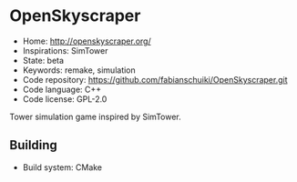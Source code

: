 # OpenSkyscraper

- Home: http://openskyscraper.org/
- Inspirations: SimTower
- State: beta
- Keywords: remake, simulation
- Code repository: https://github.com/fabianschuiki/OpenSkyscraper.git
- Code language: C++
- Code license: GPL-2.0

Tower simulation game inspired by SimTower.

## Building

- Build system: CMake

